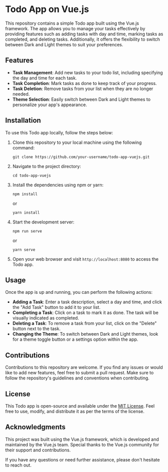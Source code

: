 
# Todo App on Vue.js

This repository contains a simple Todo app built using the Vue.js framework. The app allows you to manage your tasks effectively by providing features such as adding tasks with day and time, marking tasks as completed, and deleting tasks. Additionally, it offers the flexibility to switch between Dark and Light themes to suit your preferences.

## Features

- **Task Management**: Add new tasks to your todo list, including specifying the day and time for each task.
- **Task Completion**: Mark tasks as done to keep track of your progress.
- **Task Deletion**: Remove tasks from your list when they are no longer needed.
- **Theme Selection**: Easily switch between Dark and Light themes to personalize your app's appearance.

## Installation

To use this Todo app locally, follow the steps below:

1. Clone this repository to your local machine using the following command:

   ```
   git clone https://github.com/your-username/todo-app-vuejs.git
   ```

2. Navigate to the project directory:

   ```
   cd todo-app-vuejs
   ```

3. Install the dependencies using npm or yarn:

   ```
   npm install
   ```

   or

   ```
   yarn install
   ```

4. Start the development server:

   ```
   npm run serve
   ```

   or

   ```
   yarn serve
   ```

5. Open your web browser and visit `http://localhost:8080` to access the Todo app.

## Usage

Once the app is up and running, you can perform the following actions:

- **Adding a Task**: Enter a task description, select a day and time, and click the "Add Task" button to add it to your list.
- **Completing a Task**: Click on a task to mark it as done. The task will be visually indicated as completed.
- **Deleting a Task**: To remove a task from your list, click on the "Delete" button next to the task.
- **Changing the Theme**: To switch between Dark and Light themes, look for a theme toggle button or a settings option within the app.

## Contributions

Contributions to this repository are welcome. If you find any issues or would like to add new features, feel free to submit a pull request. Make sure to follow the repository's guidelines and conventions when contributing.

## License

This Todo app is open-source and available under the [MIT License](LICENSE). Feel free to use, modify, and distribute it as per the terms of the license.

## Acknowledgments

This project was built using the Vue.js framework, which is developed and maintained by the Vue.js team. Special thanks to the Vue.js community for their support and contributions.

If you have any questions or need further assistance, please don't hesitate to reach out.
